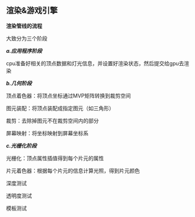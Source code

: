 ## 渲染&游戏引擎 ##





__渲染管线的流程__

大致分为三个阶段

___a.应用程序阶段___

cpu准备好相关的顶点数据和灯光信息，并设置好渲染状态，然后提交给gpu去渲染

___b.几何阶段___

顶点着色器：将顶点坐标通过MVP矩阵转换到裁剪空间

图元装配：将顶点装配成指定图元（如三角形）

裁剪：去除掉图元不在裁剪空间内的部分

屏幕映射：将坐标映射到屏幕坐标系

___c.光栅化阶段___

光栅化：顶点属性插值得到每个片元的属性

片元着色器：根据每个片元的信息计算光照，得到片元颜色

深度测试

透明度测试

模板测试

